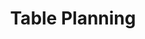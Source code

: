 ---
layout: chapter
title: Table Planning
slides:

  - class: title-slide
    content: |

      ![Gather Workshops Logo]([[BASE_URL]]/theme/assets/images/gw_logo.png)

      # Creating Tables
      _Containers to store your app data_




  - content: |
  
      ## Creating a Table

      

  - content: |

  		### Open SQLite Studio



  - content: |

  		### Create a new database


  - content: |

  		### Click the "Create Table" button


  - content: |

  		### Fill in a table name


  - content: |

  		### Click the "Add Column" button


  - content: |

  		### Fill in the column name, data type and size


  - content: |

  		### Select Primary or Foreign Key if required


  - content: |

  		### Click the OK button


  - content: |

  		### Repeat the process for all required columns





  - content: |

  		## Creating a table using the shell

  - content: |

  		### Create a new text file `schema.sql`

  		A database schema describes the structure
  		of a database using code.

  - content: |

  		### Write a create table statement

  		```sql
  		CREATE TABLE users;
  		```

  - content: |

  		### Add a row describing the primary key

  		```sql
  		CREATE TABLE users(
  			order_id INT AUTO_INCREMENT PRIMARY KEY
  		);
  		```

  - content: |

  		### Add rows describing the attributes

  		```sql
  		CREATE TABLE users(
  			order_id INT AUTO_INCREMENT PRIMARY KEY,
  			customer_id INT,
    		amount DOUBLE
  		);
  		```

  - content: |

  		### Add rows describing the foreign keys

  		```sql
  		CREATE TABLE users(
  			order_id INT AUTO_INCREMENT PRIMARY KEY,
  			customer_id INT,
    		amount DOUBLE,
  		);
  		```


  - content: |

  		### Save the file


  - content: |

  		### Open the database from shell

  		```bash
  		sqlite3 auction.db
  		```

  - content: |

  		### Read and execute your SQL file using SQLite

  		```bash
  		.read create.sql
  		```




---